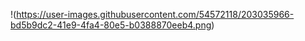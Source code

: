 !(https://user-images.githubusercontent.com/54572118/203035966-bd5b9dc2-41e9-4fa4-80e5-b0388870eeb4.png)
